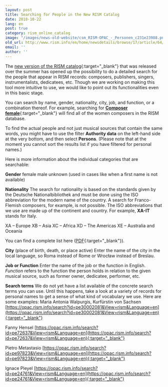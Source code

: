 ```yaml
---
layout: post
title: Searching for People in the New RISM Catalog
date: 2018-10-22
lang: en
post: true
category: rism_online_catalog
image: "/images/news-old-website/csm_RISM-OPAC_-_Personen_c231e23988.png"
old_url: http://www.rism.info/en/home/newsdetails/browse/17/article/64/searching-for-people-in-the-new-rism-catalog.html
email: ''
author: ''
---
```


The [new version of the RISM catalog](https://opac.rism.info/index.php?id=15&L=1){:target="_blank"} that was released over the summer has opened up the possibility to do a detailed search for the people that appear in RISM records: composers, publishers, singers, instrumentalists, dedicatees, etc. Though we are working on making this tool more intuitive to use, we would like to point out its functionalities even in this basic stage.

You can search by name, gender, nationality, city, job, and function, or a combination thereof. For example, searching for [**Composer female**](https://opac.rism.info/metaopac/search?searchCategories%5B0%5D=-1&q=Composer+female&View=rism&Language=en){:target="_blank"} will find all of the women composers in the RISM database.

To find the actual people and not just musical sources that contain the same words, you might have to use the filter **Authority data** on the left-hand side at the very bottom, and then select **Persons**. (Please note that at the moment you cannot sort the results list if you have filtered for personal names.)

Here is more information about the individual categories that are searchable:

**Gender**
female
male
unknown (used in cases like when a first name is not available)

**Nationality**
The search for nationality is based on the standards given by the Deutsche Nationalbibliothek and must be done using the ISO abbreviation for the modern name of the country. A search for Franco-Flemish composers, for example, is not possible. The ISO abbreviations that we use are made up of the continent and country. For example, **XA-IT** stands for Italy.

XA – Europe
XB – Asia
XC – Africa
XD – The Americas
XE – Australia and Oceania

You can find a complete list here ([PDF](https://wiki.dnb.de/display/ILTIS/Informationsseite+zur+GND?preview=%2F90411323%2F160151404%2F02-laendercodes_2020-01-28_alph.pdf){:target="_blank"}).

**City** (place of birth, death, or place active)
Enter the name of the city in the local language, so Roma instead of Rome or Wrocław instead of Breslau.

**Job or Function**
Enter the name of the job or the function in English. _Function_ refers to the function the person holds in relation to the given musical source, such as former owner, dedicatee, performer, etc.

**Search terms**
We do not yet have a list available of the concrete search terms you can use. Until this happens, take a look at a variety of records for personal names to get a sense of what kind of vocabulary we use. Here are some examples:
Maria Antonia Walpurgis, Kurfürstin von Sachsen
[https://opac.rism.info/search?id=pe30002081&View=rism&Language=en](https://opac.rism.info/search?id=pe30002081&View=rism&Language=en){:target="_blank"}

Fanny Hensel
[https://opac.rism.info/search?id=pe72637&View=rism&Language=en](https://opac.rism.info/search?id=pe72637&View=rism&Language=en){:target="_blank"}

Pietro Metastasio
[https://opac.rism.info/search?id=pe97823&View=rism&Language=en](https://opac.rism.info/search?id=pe97823&View=rism&Language=en){:target="_blank"}

Ignace Pleyel
[https://opac.rism.info/search?id=pe24761&View=rism&Language=en](https://opac.rism.info/search?id=pe24761&View=rism&Language=en){:target="_blank"}